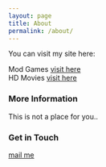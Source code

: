 ```yaml
---
layout: page
title: About
permalink: /about/
---
```


You can visit my site here:

Mod Games [visit here](https://jadepoiskls.blogspot.com) <br>
HD Movies [visit here](https://poisklss.blogspot.com)


### More Information

This is not a place for you.. 


### Get in Touch

[mail me](mailto:jadepoisk@gmail.com)
